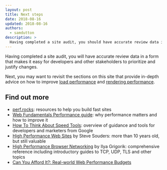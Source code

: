 ```yaml
---
layout: post
title: Next steps
date: 2018-08-16
updated: 2018-08-16
authors:
  - samdutton
description: >
  Having completed a site audit, you should have accurate review data in a form that makes it easy for developers and other stakeholders to prioritize and justify changes.
---
```


Having completed a site audit, you will have accurate review data in a form that makes it easy for
developers and other stakeholders to prioritize and justify changes.

Next, you may want to revisit the sections on this site that provide in-depth advice on how to
improve [load performance](/web/fundamentals/performance/get-started/) and
[rendering performance](/web/fundamentals/performance/rendering/).

## Find out more

- [perf.rocks](http://perf.rocks/articles): resources to help you build fast sites
- [Web Fundamentals Performance guide](/web/fundamentals/performance):
  why performance matters and how to improve it
- [How To Think About Speed Tools](/web/fundamentals/performance/speed-tools/):
  overview of guidance and tools for developers and marketers from Google
- [High Performance Web Sites](http://stevesouders.com/hpws/) by Steve Souders: more
  than 10 years old, but still valuable
- [High Performance Browser Networking](https://hpbn.co/) by Ilya Grigorik:
  comprehensive reference including introductory guides to TCP, UDP, TLS and other topics
- [Can You Afford It?: Real-world Web Performance Budgets](https://infrequently.org/2017/10/can-you-afford-it-real-world-web-performance-budgets)
